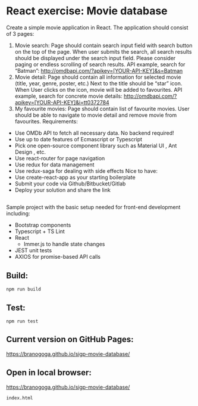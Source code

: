 # React exercise: Movie database
Create a simple movie application in React. The application should consist of 3 pages:
1. Movie search:
Page should contain search input field with search button on the top of the page. When
user submits the search, all search results should be displayed under the search input
field. Please consider paging or endless scrolling of search results.
API example, search for “Batman”:
http://omdbapi.com/?apikey=[YOUR-API-KEY]&s=Batman
2. Movie detail:
Page should contain all information for selected movie (title, year, genre, poster, etc.)
Next to the title should be “star” icon. When User clicks on the icon, movie will be added
to favourites.
API example, search for concrete movie details:
http://omdbapi.com/?apikey=[YOUR-API-KEY]&i=tt0372784
3. My favourite movies:
Page should contain list of favourite movies. User should be able to navigate to movie
detail and remove movie from favourites.
Requirements:
- Use OMDb API to fetch all necessary data. No backend required!
- Use up to date features of Ecmascript or Typescript
- Pick one open-source component library such as Material UI , Ant Design , etc.
- Use react-router for page navigation
- Use redux for data management
- Use redux-saga for dealing with side effects
Nice to have:
- Use create-react-app as your starting boilerplate
- Submit your code via Github/Bitbucket/Gitlab
- Deploy your solution and share the link

##
Sample project with the basic setup needed for front-end development including:
* Bootstrap components
* Typescript + TS Lint
* React
  * Immer.js to handle state changes
* JEST unit tests
* AXIOS for promise-based API calls

## Build:

```
npm run build
```

## Test:

```
npm run test
```

## Current version on GitHub Pages:

https://branogoga.github.io/sigp-movie-database/

## Open in local browser:

https://branogoga.github.io/sigp-movie-database/

```
index.html
```
